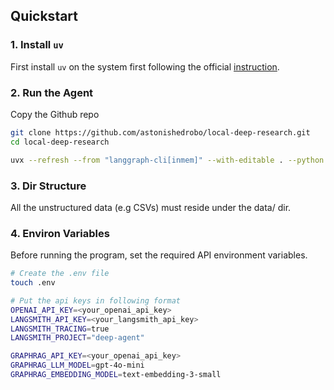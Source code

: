 ## Quickstart

### 1. Install `uv`
First install `uv` on the system first following the official [instruction](https://docs.astral.sh/uv/getting-started/installation/).

### 2. Run the Agent
Copy the Github repo 
```bash
git clone https://github.com/astonishedrobo/local-deep-research.git
cd local-deep-research
```

```bash
uvx --refresh --from "langgraph-cli[inmem]" --with-editable . --python 3.11 langgraph dev --allow-blocking
```

### 3. Dir Structure

All the unstructured data (e.g CSVs) must reside under the data/ dir.

### 4. Environ Variables

Before running the program, set the required API environment variables.

```bash
# Create the .env file
touch .env

# Put the api keys in following format
OPENAI_API_KEY=<your_openai_api_key>
LANGSMITH_API_KEY=<your_langsmith_api_key>
LANGSMITH_TRACING=true
LANGSMITH_PROJECT="deep-agent"

GRAPHRAG_API_KEY=<your_openai_api_key>
GRAPHRAG_LLM_MODEL=gpt-4o-mini
GRAPHRAG_EMBEDDING_MODEL=text-embedding-3-small
```